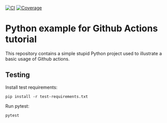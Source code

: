 [![CI][ci-badge]][ci-link]
[![Coverage][coverage-badge]][coverage-link]

Python example for Github Actions tutorial
==========================================

This repository contains a simple stupid Python project used to illustrate a
basic usage of Github actions.

Testing
-------

Install test requirements:

```
pip install -r test-requirements.txt
```

Run pytest:

```
pytest
```


[ci-badge]: https://github.com/aabadie/github-actions-python-example/workflows/CI/badge.svg
[ci-link]: https://github.com/aabadie/github-actions-python-example/actions?query=workflow%3ACI+branch%3Amain
[coverage-badge]: https://codecov.io/gh/aabadie/github-actions-python-example/branch/main/graph/badge.svg?token=WVptN6axj0
[coverage-link]: https://codecov.io/gh/aabadie/github-actions-python-example
